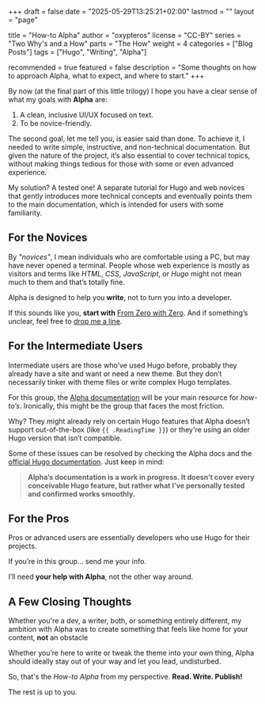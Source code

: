 +++
draft = false
date = "2025-05-29T13:25:21+02:00"
lastmod = ""
layout = "page"

title = "How-to Alpha"
author = "oxypteros"
license = "CC-BY"
series = "Two Why's and a How"
  parts = "The How"
  weight = 4
categories = ["Blog Posts"]
tags = ["Hugo", "Writing", "Alpha"]

recommended = true
featured = false
description = "Some thoughts on how to approach Alpha, what to expect, and where to start."
+++

By now (at the final part of this little trilogy) I hope you have a clear sense of what my goals with **Alpha** are:

1. A clean, inclusive UI/UX focused on text.
2. To be novice-friendly.

The second goal, let me tell you, is easier said than done. To achieve it, I needed to write simple, instructive, and non-technical documentation. But given the nature of the project, it’s also essential to cover technical topics, without making things tedious for those with some or even advanced experience.

My solution? A tested one! A separate tutorial for Hugo and web novices that gently introduces more technical concepts and eventually points them to the main documentation, which is intended for users with some familiarity.

## For the Novices

By *"novices"*, I mean individuals who are comfortable using a PC, but may have never opened a terminal. People whose web experience is mostly as visitors and terms like *HTML*, *CSS*, *JavaScript*, or *Hugo* might not mean much to them and that’s totally fine.

Alpha is designed to help you **write**, not to turn you into a developer.

If this sounds like you, **start with** [From Zero with Zero](https://alpha.oxypteros.com/get-started). And if something’s unclear, feel free to [drop me a line](https://alpha.oxypteros.com/contact).


## For the Intermediate Users

Intermediate users are those who’ve used Hugo before, probably they already have a site and want or need a new theme. But they don’t necessarily tinker with theme files or write complex Hugo templates.

For this group, the [Alpha documentation](https://alpha.oxypteros.com/docs) will be your main resource for *how-to’s*. Ironically, this might be the group that faces the most friction.

Why? They might already rely on certain Hugo features that Alpha doesn’t support out-of-the-box (like `{{ .ReadingTime }}`) or they're using an older Hugo version that isn’t compatible.

Some of these issues can be resolved by checking the Alpha docs and the [official Hugo documentation](https://gohugo.io/documentation/). Just keep in mind:

> **Alpha’s documentation is a work in progress. It doesn’t cover every conceivable Hugo feature, but rather what I’ve personally tested and confirmed works smoothly.**


## For the Pros

Pros or advanced users are essentially developers who use Hugo for their projects. 

If you’re in this group... send me your info.  

I’ll need **your help with Alpha**, not the other way around.

## A Few Closing Thoughts

Whether you're a dev, a writer, both, or something entirely different, my ambition with Alpha was to create something that feels like home for your content, **not** an obstacle

Whether you’re here to write or tweak the theme into your own thing, Alpha should ideally stay out of your way and let you lead, undisturbed.

So, that's the *How-to Alpha* from my perspective.
**Read. Write. Publish!**

The rest is up to you.

